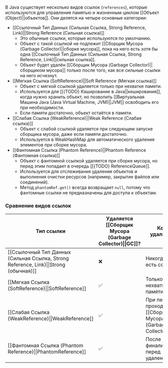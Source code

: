 В Java существует несколько видов ссылок (`references`), которые используются для управления памятью и жизненным циклом [[Объект (Object)||объектов]]. Они делятся на четыре основные категории:

- [[Ссылочный Тип Данных (Сильная Ссылка, Strong Reference, Link)||Strong Reference (Сильная ссылка)]]
	- Это обычные ссылки, которые используются по умолчанию.
	- Объект с такой ссылкой не подлежит [[Сборщик Мусора (Garbage Collector)||сборке мусора]], пока на него есть хотя бы одна [[Ссылочный Тип Данных (Сильная Ссылка, Strong Reference, Link)||сильная ссылка]].
	- Объект будет удалён [[Сборщик Мусора (Garbage Collector)||сборщиком мусора]] только после того, как все сильные ссылки на него исчезнут.
- [[Мягкая Ссылка (SoftReference)||Soft Reference (Мягкая ссылка)]]
	- Объект с мягкой ссылкой удаляется только при нехватке памяти.
	- Используется для [[{TODO} Кэширование в Java||кеширования]], когда нужно хранить объект, но позволить [[Виртуальная Машина Java (Java Virtual Machine, JVM)||JVM]] освободить его при необходимости.
	- Если памяти достаточно, объект остаётся в памяти.
- [[Слабая Ссылка (WeakReference)||Weak Reference (Слабая ссылка)]]
	- Объект с слабой ссылкой удаляется при следующем запуске сборщика мусора, даже если памяти достаточно.
	- Используется в WeakHashMap для автоматического удаления элементов при сборке мусора.
- [[Фантомная Ссылка (Phantom Reference)||Phantom Reference (Фантомная ссылка)]]
	- Объект с фантомной ссылкой удаляется при сборке мусора, но перед этим попадает в очередь [[{TODO} ReferenceQueue]].
	- Используется для отслеживания удаления объектов и выполнения очистки ресурсов (например, закрытие файлов или соединений).
	- Метод `phantomRef.get()` всегда возвращает `null`, потому что фантомные ссылки не предназначены для доступа к объектам.

  

### Сравнение видов ссылок
| **Тип ссылки**                                                                        | **Удаляется [[Сборщик Мусора (Garbage Collector)\|\|GC]]?** | **Когда удаляется?**                                                      |
| ------------------------------------------------------------------------------------- | ------------------------------------------------------------------ | ------------------------------------------------------------------------- |
| [[Ссылочный Тип Данных (Сильная Ссылка, Strong Reference, Link)\|\|Strong (обычная)]] | ❌                                                                  | Никогда, пока есть ссылка                                                 |
| [[Мягкая Ссылка (SoftReference)\|\|SoftReference]]                                    | ✅                                                                  | Только при нехватке памяти                                                |
| [[Слабая Ссылка (WeakReference)\|\|WeakReference]]                             | ✅                                                                  | При первом же проходе [[Сборщик Мусора (Garbage Collector)\|\|GC]] |
| [[Фантомная Ссылка (Phantom Reference)\|\|PhantomReference]]                   | ✅                                                                  | После финализации, перед удалением                                        |
